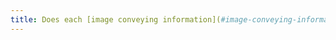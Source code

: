 ```yaml
---
title: Does each [image conveying information](#image-conveying-information) have a [detailed description](#detailed-image-description) if necessary?
---
```

